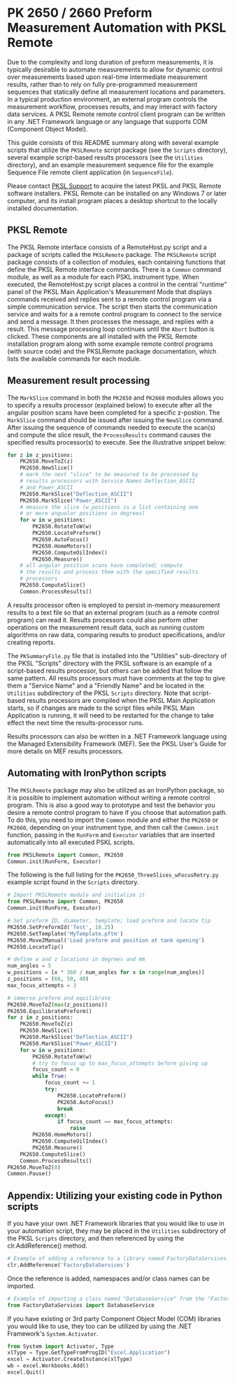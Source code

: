 # PK 2650 / 2660 Preform Measurement Automation with PKSL Remote

Due to the complexity and long duration of preform measurements, it is typically desirable to automate measurements to allow for dynamic control over measurements based upon real-time intermediate measurement results, rather than to rely on fully pre-programmed measurement sequences that statically define all measurement locations and parameters. In a typical production environment, an external program controls the measurement workflow, processes results, and may interact with factory data services. A PKSL Remote remote control client program can be written in any .NET Framework language or any language that supports COM (Component Object Model).

This guide consists of this README summary along with several example scripts that utilize the `PKSLRemote` script package (see the `Scripts` directory), several example script-based results processors (see the `Utilities` directory), and an example measurement sequence file for the example Sequence File remote client application (in `SequenceFile`).

Please contact [PKSL Support](mailto:support@pkinetics.com) to acquire the latest PKSL and PKSL Remote software installers. PKSL Remote can be installed on any Windows 7 or later computer, and its install program places a desktop shortcut to the locally installed documentation.

## PKSL Remote

The PKSL Remote interface consists of a RemoteHost.py script and a package of scripts called the `PKSLRemote` package. The `PKSLRemote` script package consists of a collection of modules, each containing functions that define the PKSL Remote interface commands. There is a `Common` command module, as well as a module for each PSKL instrument type. When executed, the RemoteHost.py script places a control in the central "runtime" panel of the PKSL Main Application's Measurement Mode that displays commands received and replies sent to a remote control program via a simple communication service. The script then starts the communication service and waits for a a remote control program to connect to the service and send a message. It then processes the message, and replies with a result. This message processing loop continues until the `Abort` button is clicked.  These components are all installed with the PKSL Remote installation program along with some example remote control programs (with source code) and the PKSLRemote package documentation, which lists the available commands for each module.

## Measurement result processing

The `MarkSlice` command in both the `PK2650` and `PK2660` modules allows you to specify a results processor (explained below) to execute after all the angular position scans have been completed for a specific z-postion. The `MarkSlice` command should be issued after issuing the `NewSlice` command. After issuing the sequence of commands needed to execute the scan(s) and compute the slice result, the `ProcessResults` command causes the specified results processor(s) to execute. See the illustrative snippet below:

```py
for z in z_positions:
    PK2650.MoveToZ(z)
    PK2650.NewSlice()
    # mark the next "slice" to be measured to be processed by
    # results processors with Service Names Deflection_ASCII
    # and Power_ASCII
    PK2650.MarkSlice("Deflection_ASCII")
    PK2650.MarkSlice("Power_ASCII")
    # measure the slice (w_positions is a list containing one
    # or more angualar positions in degrees)
    for w in w_positions:
        PK2650.RotateToW(w)
        PK2650.LocatePreform()
        PK2650.AutoFocus()
        PK2650.HomeMotors()
        PK2650.ComputeOilIndex()
        PK2650.Measure()
    # all angular position scans have completed; compute
    # the results and process them with the specified results
    # processors
    PK2650.ComputeSlice()
    Common.ProcessResults()
```

A results processor often is employed to persist in-memory measurement results to a text file so that an external program (such as a remote control program) can read it. Results processors could also perform other operations on the measurement result data, such as running custom algorithms on raw data, comparing results to product specifications, and/or creating reports.

The `PKSummaryFile.py` file that is installed into the "Utilities" sub-directory of the PKSL "Scripts" directory with the PKSL software is an example of a script-based results processor, but others can be added that follow the same pattern. All results processors must have comments at the top to give them a "Service Name" and a "Friendly Name" and be located in the `Utilities` subdirectory of the PKSL `Scripts` directory. Note that script-based results processors are compiled when the PKSL Main Application starts, so if changes are made to the script files while PKSL Main Application is running, it will need to be restarted for the change to take effect the next time the results-processor runs.

Results processors can also be written in a .NET Framework language using the Managed Extensibility Framework (MEF). See the PKSL User's Guide for more details on MEF results processors.

## Automating with IronPython scripts

The `PKSLRemote` package may also be utilized as an IronPython package, so it is possible to implement automation without writing a remote control program. This is also a good way to prototype and test the behavior you desire a remote control program to have if you choose that automation path. To do this, you need to import the `Common` module and either the `PK2650` or `PK2660`, depending on your instrument type, and then call the  `Common.init` function, passing in the `RunForm` and `Executor` variables that are inserted automatically into all executed PSKL scripts.

```py
from PKSLRemote import Common, PK2650
Common.init(RunForm, Executor)
```

The following is the full listing for the `PK2650_ThreeSlices_wFocusRetry.py` example script found in the `Scripts` directory.

```py
# Import PKSLRemote module and initialize it
from PKSLRemote import Common, PK2650
Common.init(RunForm, Executor)

# Set preform ID, diameter, template; load preform and locate tip
PK2650.SetPreformId('Test', 18.25)
PK2650.SetTemplate('MyTemplate.pftm')
PK2650.MoveZManual('Load preform and position at tank opening')
PK2650.LocateTip()

# define w and z locations in degrees and mm
num_angles = 5
w_positions = [x * 360 / num_angles for x in range(num_angles)]
z_positions = (60, 50, 40)
max_focus_attempts = 3

# immerse preform and equilibrate
PK2650.MoveToZ(max(z_positions))
PK2650.EquilibratePreform()
for z in z_positions:
    PK2650.MoveToZ(z)
    PK2650.NewSlice()
    PK2650.MarkSlice("Deflection_ASCII")
    PK2650.MarkSlice("Power_ASCII")
    for w in w_positions:
        PK2650.RotateToW(w)
        # try to focus up to max_focus_attempts before giving up
        focus_count = 0
        while True:
            focus_count += 1
            try:
                PK2650.LocatePreform()
                PK2650.AutoFocus()
                break
            except:
                if focus_count == max_focus_attempts:
                    raise
        PK2650.HomeMotors()
        PK2650.ComputeOilIndex()
        PK2650.Measure()
    PK2650.ComputeSlice()
    Common.ProcessResults()
PK2650.MoveToZ(0)
Common.Pause()
```

## Appendix: Utilizing your existing code in Python scripts

If you have your own .NET Framework libraries that you would like to use in your automation script, they may be placed in the `Utilities` subdirectory of the PKSL `Scripts` directory, and then referenced by using the clr.AddReference() method.

```py
# Example of adding a reference to a library named FactoryDataServices.dll
clr.AddReference('FactoryDataServices')
```

Once the reference is added, namespaces and/or class names can be imported.

```py
# Example of importing a class named "DatabaseService" from the "FactoryDataServices" namespace.
from FactoryDataServices import DatabaseService
```

If you have existing or 3rd party Component Object Model (COM) libraries you would like to use, they too can be utilized by using the .NET Framework's `System.Activator`.

```py
from System import Activator, Type
xlType = Type.GetTypeFromProgID("Excel.Application")
excel = Activator.CreateInstance(xlType)
wb = excel.Workbooks.Add()
excel.Quit()
```
